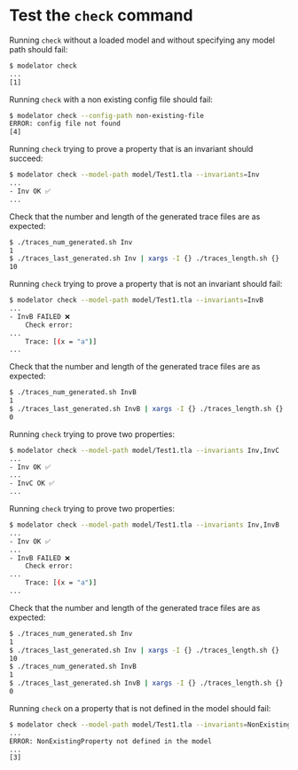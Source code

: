 # Test the `check` command

Running `check` without a loaded model and without specifying any model path
should fail:

```sh
$ modelator check
...
[1]
```

Running `check` with a non existing config file should fail:

```sh
$ modelator check --config-path non-existing-file
ERROR: config file not found
[4]
```

Running `check` trying to prove a property that is an invariant should succeed:

```sh
$ modelator check --model-path model/Test1.tla --invariants=Inv
...
- Inv OK ✅
...
```

Check that the number and length of the generated trace files are as expected:

```sh
$ ./traces_num_generated.sh Inv
1
$ ./traces_last_generated.sh Inv | xargs -I {} ./traces_length.sh {}
10
```

Running `check` trying to prove a property that is not an invariant should fail:

```sh
$ modelator check --model-path model/Test1.tla --invariants=InvB
...
- InvB FAILED ❌
    Check error:
...
    Trace: [(x = "a")]
...
```

Check that the number and length of the generated trace files are as expected:

```sh
$ ./traces_num_generated.sh InvB
1
$ ./traces_last_generated.sh InvB | xargs -I {} ./traces_length.sh {}
0
```

Running `check` trying to prove two properties:

```sh
$ modelator check --model-path model/Test1.tla --invariants Inv,InvC
...
- Inv OK ✅
...
- InvC OK ✅
...
```

Running `check` trying to prove two properties:

```sh
$ modelator check --model-path model/Test1.tla --invariants Inv,InvB
...
- Inv OK ✅
...
- InvB FAILED ❌
    Check error:
...
    Trace: [(x = "a")]
...
```

Check that the number and length of the generated trace files are as expected:

```sh
$ ./traces_num_generated.sh Inv
1
$ ./traces_last_generated.sh Inv | xargs -I {} ./traces_length.sh {}
10
$ ./traces_num_generated.sh InvB
1
$ ./traces_last_generated.sh InvB | xargs -I {} ./traces_length.sh {}
0
```

Running `check` on a property that is not defined in the model should fail:

```sh
$ modelator check --model-path model/Test1.tla --invariants=NonExistingProperty
...
ERROR: NonExistingProperty not defined in the model
...
[3]
```
